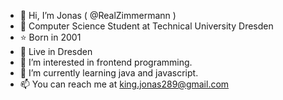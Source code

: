 - 👋 Hi, I’m Jonas ( @RealZimmermann )
- 🏫 Computer Science Student at Technical University Dresden
- ⭐ Born in 2001
- 🌇 Live in Dresden
- 👀 I’m interested in frontend programming.
- 🌱 I’m currently learning java and javascript.
- 📫 You can reach me at king.jonas289@gmail.com

<!---
KingJonas289/KingJonas289 is a ✨ special ✨ repository because its `README.md` (this file) appears on your GitHub profile.
You can click the Preview link to take a look at your changes.
--->
